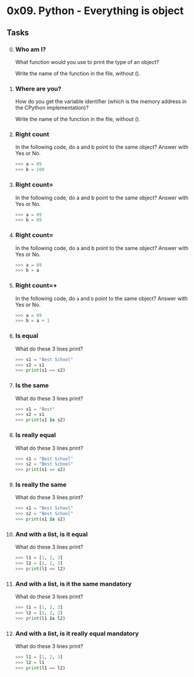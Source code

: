 # 0x09. Python - Everything is object

## Tasks

0. ### Who am I?

    What function would you use to print the type of an object?

    Write the name of the function in the file, without ().

1. ### Where are you?
   How do you get the variable identifier (which is the memory address in the CPython implementation)?

    Write the name of the function in the file, without ().

2. ### Right count
	In the following code, do a and b point to the same object? Answer with Yes or No.
	```python
	>>> a = 89
	>>> b = 100
	```

3. ### Right count=
	In the following code, do a and b point to the same object? Answer with Yes or No.

	```python
	>>> a = 89
	>>> b = 89
	```

4. ### Right count=
	In the following code, do a and b point to the same object? Answer with Yes or No.

	```python
	>>> a = 89
	>>> b = a
	```

5.	### Right count=+
	In the following code, do `a` and `b` point to the same object? Answer with Yes or No.

	```python
	>>> a = 89
	>>> b = a + 1
	```

6.	### Is equal
	What do these 3 lines print?

	```python
	>>> s1 = "Best School"
	>>> s2 = s1
	>>> print(s1 == s2)
	```

7. 	### Is the same
	What do these 3 lines print?

	```python
	>>> s1 = "Best"
	>>> s2 = s1
	>>> print(s1 is s2)
	```

8.	### Is really equal
	What do these 3 lines print?

	```python
	>>> s1 = "Best School"
	>>> s2 = "Best School"
	>>> print(s1 == s2)
	```	

9.	### Is really the same
	What do these 3 lines print?

	```python
	>>> s1 = "Best School"
	>>> s2 = "Best School"
	>>> print(s1 is s2)
	```

10.	### And with a list, is it equal
	What do these 3 lines print?
	```python
	>>> l1 = [1, 2, 3]
	>>> l2 = [1, 2, 3] 
	>>> print(l1 == l2)
	```

11.	### And with a list, is it the same mandatory
	What do these 3 lines print?
	```python
	>>> l1 = [1, 2, 3]
	>>> l2 = [1, 2, 3] 
	>>> print(l1 is l2)
	```

12.	### And with a list, is it really equal mandatory
	What do these 3 lines print?

	```python
	>>> l1 = [1, 2, 3]
	>>> l2 = l1
	>>> print(l1 == l2)
	```



